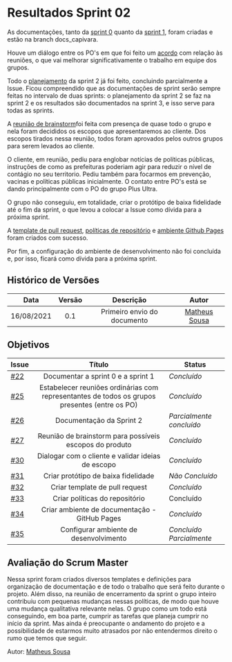# Resultados Sprint 02

As documentações, tanto da [sprint 0](https://github.com/fga-eps-mds/2021-1-Bot/tree/docs_capivara/gerencia/sprint0) quanto da
[sprint 1](https://github.com/fga-eps-mds/2021-1-Bot/tree/docs_capivara/gerencia/sprint1), foram criadas e estão na branch docs_capivara. 

Houve um diálogo entre os PO's em que foi feito um [acordo](https://github.com/fga-eps-mds/2021-1-Bot/issues/25#issuecomment-895951867) com relação às reuniões, 
o que vai melhorar significativamente o trabalho em equipe dos grupos.

Todo o [planejamento](https://github.com/fga-eps-mds/2021-1-Bot/blob/docs_capivara/gerencia/sprint2/planejamento.md) da sprint 2 já foi feito, concluindo parcialmente a Issue. Ficou compreendido
que as documentações de sprint serão sempre feitas no intervalo de duas sprints: o planejamento da sprint 2 se faz na sprint 2 e os resultados são documentados na sprint 3, e isso serve
para todas as sprints.

A [reunião de brainstorm](https://github.com/fga-eps-mds/2021-1-Bot/issues/27#issuecomment-893488277)foi feita com presença de
quase todo o grupo e nela foram decididos os escopos que apresentaremos ao cliente. Dos escopos tirados nessa reunião, todos foram aprovados pelos outros grupos para serem levados ao
cliente.

O cliente, em reunião, pediu para englobar notícias de políticas públicas, instruções de como as prefeituras poderiam agir para reduzir o nível de contágio no seu territorio.
Pediu também para focarmos em prevenção, vacinas e políticas públicas inicialmente. O contato entre PO's está se dando principalmente com o PO do grupo Plus Ultra.

O grupo não conseguiu, em totalidade, criar o protótipo de baixa fidelidade até o fim da sprint, o que levou a colocar a Issue como dívida para a próxima sprint.

A [template de pull request](https://github.com/fga-eps-mds/2021-1-Bot/blob/docs_capivara/.github/PR_TEMPLATE.md), [políticas de repositório](https://github.com/fga-eps-mds/2021-1-Bot/tree/docs_capivara/docs/politicas)
e [ambiente Github Pages](https://fga-eps-mds.github.io/2021-1-Bot/) foram criados com sucesso.

Por fim, a configuração do ambiente de desenvolvimento não foi concluída e, por isso, ficará como dívida para a próxima sprint.

## Histórico de Versões


| Data       | Versão | Descrição                      | Autor             |
| :--------: | :----: | :----------:                   | :---------------: |
| 16/08/2021 |    0.1   | Primeiro envio do documento | [Matheus Sousa](https://github.com/https://github.com/gatotabaco)|

## Objetivos

| Issue |            Título            |         Status        | 
|-------|:----------------------------:|-----------------------|
| [#22](https://github.com/fga-eps-mds/2021-1-Bot/issues/22) | Documentar a sprint 0 e a sprint 1 | _Concluído_ |
| [#25](https://github.com/fga-eps-mds/2021-1-Bot/issues/25) | Estabelecer reuniões ordinárias com representantes de todos os grupos presentes (entre os PO) | _Concluído_ |
| [#26](https://github.com/fga-eps-mds/2021-1-Bot/issues/26) | Documentação da Sprint 2 | _Parcialmente concluído_ |
| [#27](https://github.com/fga-eps-mds/2021-1-Bot/issues/27) | Reunião de brainstorm para possíveis escopos do produto | _Concluído_ |
| [#30](https://github.com/fga-eps-mds/2021-1-Bot/issues/30) | Dialogar com o cliente e validar ideias de escopo | _Concluído_ |
| [#31](https://github.com/fga-eps-mds/2021-1-Bot/issues/31) | Criar protótipo de baixa fidelidade | _Não Concluído_ |
| [#32](https://github.com/fga-eps-mds/2021-1-Bot/issues/32) | Criar template de pull request | _Concluído_ |
| [#33](https://github.com/fga-eps-mds/2021-1-Bot/issues/33) | Criar políticas do repositório | Concluído |
| [#34](https://github.com/fga-eps-mds/2021-1-Bot/issues/34) | Criar ambiente de documentação - GitHub Pages | _Concluído_ |
| [#35](https://github.com/fga-eps-mds/2021-1-Bot/issues/35) | Configurar ambiente de desenvolvimento | _Concluído Parcialmente_ |

## Avaliação do Scrum Master

Nessa sprint foram criados diversos templates e definições para organização de documentação e de todo o trabalho que será feito durante o projeto. Além disso, na reunião de encerramento da 
sprint o grupo inteiro contribuiu com pequenas mudanças nessas políticas, de modo que houve uma mudança qualitativa relevante nelas. O grupo como um todo está conseguindo, em boa parte, cumprir
as tarefas que planeja cumprir no início da sprint. Mas ainda é preocupante o andamento do projeto e a possibilidade de estarmos muito atrasados por não entendermos direito o rumo que temos que seguir.

Autor: [Matheus Sousa](https://github.com/gatotabaco)
